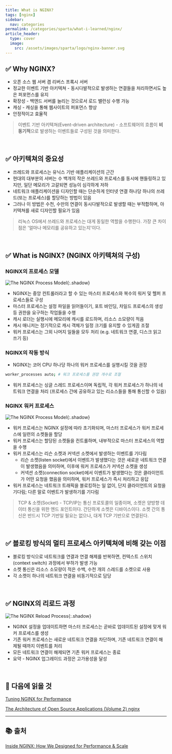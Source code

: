 ```yaml
---
title: What is NGINX?
tags: [nginx]
sidebar:
  nav: categories
permalink: /categories/sparta/what-i-learned/nginx/
article_header:
  type: cover
  image:
    src: /assets/images/sparta/logo/nginx-banner.svg
---
```


<div class="article__content" markdown="1">

## ✅ Why NGINX?

- 오픈 소스 웹 서버 겸 리버스 프록시 서버
- 정교한 이벤트 기반 아키텍쳐 - 동시다발적으로 발생하는 연결들을 처리하면서도 높은 퍼포먼스를 유지
- 확장성 - 백엔드 서버를 늘리는 것으로서 로드 밸런싱 수행 가능
- 캐싱 - 캐싱을 통해 웹사이트의 퍼포먼스 향상
- 안정적이고 효율적

> 이벤트 기반 아키텍쳐(Event-driven architecture) - 소프트웨어의 흐름이 **비동기적**으로 발생하는 이벤트들로 구성된 것을 의미한다.

<br/>

## ✅ 아키텍쳐의 중요성

- 쓰레드와 프로세스는 유닉스 기반 애플리케이션의 근간
- 현대의 대부분의 서버는 수 백개의 작은 쓰레드와 프로세스를 동시에 핸들링하고 있지만, 일단 메모리가 고갈되면 성능이 심각하게 저하
- 네트워크 애플리케이션을 디자인할 때는 단순하게 인터넷 연결 하나당 하나의 쓰레드(또는 프로세스)를 할당하는 방법이 있음
- 그러나 이 방법은 수천, 수만의 연결이 동시다발적으로 발생할 때는 부적합하며, 아키텍쳐를 새로 디자인할 필요가 있음

> 리눅스 OS에서 쓰레드와 프로세스는 대게 동일한 역할을 수행한다. 가장 큰 차이점은 '얼마나 메모리를 공유하고 있는지'이다.

<br/>

## ✅ What is NGINX? (NGINX 아키텍쳐의 구성)

### NGINX의 프로세스 모델

![The NGINX Process Model](https://www.nginx.com/wp-content/uploads/2015/06/infographic-Inside-NGINX_process-model.png){:.shadow}

- NGINX는 중앙 컨트롤러라고 할 수 있는 마스터 프로세스와 복수의 워커 및 헬퍼 프로세스들로 구성
- 마스터 프로세스는 설정 파일을 읽어들이기, 포트 바인딩, 차일드 프로세스의 생성 등 권한을 요구하는 작업들을 수행
- 캐시 로더는 실행시에 메모리에 캐시를 로드하며, 리소스 소모량이 적음
- 캐시 매니저는 정기적으로 캐시 객체가 일정 크기를 유지할 수 있게끔 조절
- 워커 프로세스는 그외 나머지 일들을 모두 처리 (e.g. 네트워크 연결, 디스크 읽고 쓰기 등)

### NGINX의 작동 방식

- NGINX는 코어 CPU 하나당 하나의 워커 프로세스를 실행시킬 것을 권장

```zsh
worker_processes auto; # 워크 프로세스를 권장 개수로 조절
```

- 워커 프로세스는 싱글 스레드 프로세스이며 독립적, 각 워커 프로세스가 하나의 네트워크 연결을 처리 (프로세스 간에 공유하고 있는 리소스들을 통해 통신할 수 있음)

### NGINX 워커 프로세스

![The NGINX Process Model](https://www.nginx.com/wp-content/uploads/2015/06/infographic-Inside-NGINX_worker-process.png){:.shadow}

- 워커 프로세스는 NGINX 설정에 따라 초기화되며, 마스터 프로세스가 워커 프로세스에 일련의 소켓들을 할당
- 워커 프로세스는 할당된 소켓들을 컨트롤하며, 내부적으로 마스터 프로세스의 역할을 수행
- 워커 프로세스는 리슨 소켓과 커넥션 소켓에서 발생하는 이벤트를 기다림
  - 리슨 소켓(listen socket)에서 이벤트가 발생했다는 것은 새로운 네트워크 연결이 발생했음을 의미하며, 이후에 워커 프로세스가 커넥션 소켓을 생성
  - 커넥션 소켓(connection socket)에서 이벤트가 발생했다는 것은 클라이언트가 어떤 요청을 했음을 의미하며, 워커 프로세스가 즉시 처리하고 응답
- 워커 프로세스는 네트워크 트래픽을 블로킹하는 일 없이, 단지 클라이언트의 요청을 기다림; 다른 말로 이벤트가 발생하기를 기다림

> TCP & 소켓(Socket) - TCP/IP는 통신 프로토콜의 일종이며, 소켓은 양방향 데이터 통신을 위한 엔드 포인트이다. 간단하게 소켓은 디바이스이다. 소켓 간의 통신은 반드시 TCP 기반일 필요는 없으나, 대게 TCP 기반으로 연결된다.

<br/>

## ✅ 블로킹 방식의 멀티 프로세스 아키텍쳐에 비해 갖는 이점

- 블로킹 방식으로 네트워크를 연결과 연결 해제를 반복하면, 컨텍스트 스위치(context switch) 과정에서 부하가 발생 가능
- 소켓 통신은 리소스 소모량이 적은 수백, 수천 개의 스레드를 소켓으로 사용
- 각 소켓이 하나의 네트워크 연결을 비동기적으로 담당

<br/>

## ✅ NGINX의 리로드 과정

![The NGINX Reload Process](https://www.nginx.com/wp-content/uploads/2015/06/infographic-Inside-NGINX_load-config-1.png){:.shadow}

- NGINX 설정을 업데이트하면 마스터 프로세스는 곧바로 업데이트된 설정에 맞게 워커 프로세스를 생성
- 기존 워커 프로세스는 새로운 네트워크 연결을 차단하며, 기존 네트워크 연결이 해제될 때까지 이벤트를 처리
- 모든 네트워크 연결이 해제되면 기존 워커 프로세스는 종료
- 요약 - NGINX 업그레이드 과정은 고가용성을 달성

<br/>

## 🤔 다음에 읽을 것

[Tuning NGINX for Performance](https://www.nginx.com/blog/tuning-nginx/)

[The Architecture of Open Source Applications (Volume 2)
nginx](https://aosabook.org/en/v2/nginx.html)

---

## 📚 출처

[Inside NGINX: How We Designed for Performance & Scale](https://www.nginx.com/blog/inside-nginx-how-we-designed-for-performance-scale/)

</div>
